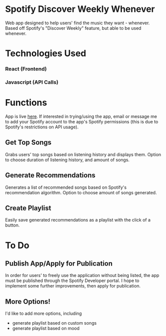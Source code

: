 # Spotify Discover Weekly Whenever
Web app designed to help users' find the music they want - whenever.
Based off Spotify's "Discover Weekly" feature, but able to be used whenever.

# Technologies Used
### React (Frontend)
### Javascript (API Calls)

# Functions

App is live [here](https://kevinyvv.github.io/spotify-react).
If interested in trying/using the app, email or message me to add your Spotify account to the app's Spotify permissions (this is due to Spotify's restrictions on API usage).


## Get Top Songs

Grabs users' top songs based on listening history and displays them. Option to choose duration of listening history, and amount of songs.
 

## Generate Recommendations

Generates a list of recommended songs based on Spotify's recommendation algorithm. Option to choose amount of songs generated.

## Create Playlist

Easily save generated recommendations as a playlist with the click of a button.

# To Do

## Publish App/Apply for Publication
In order for users' to freely use the application without being listed, the app must be published through the Spotify Developer portal. I hope to implement some further improvements, then apply for publication.

## More Options!
I'd like to add more options, including 
- generate playlist based on custom songs
- generate playlist based on mood


